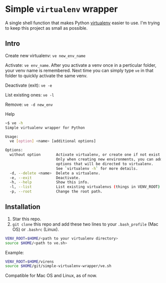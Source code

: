 # Simple `virtualenv` wrapper

A single shell function that makes Python [virtualenv](http://docs.python-guide.org/en/latest/dev/virtualenvs/) easier to use. I'm trying to keep this project as small as possible.

## Intro

Create new virtualenv: `ve new_env_name`

Activate: `ve env_name`. After you activate a venv once in a perticular folder, your venv name is remembered. Next time you can simply type `ve` in that folder to quickly activate the same venv.

Deactivate (exit): `ve -e`

List existing ones: `ve -l`

Remove: `ve -d new_env`

Help
```sh
~$ ve -h
Simple virtualenv wrapper for Python

Usage:
  ve [option] <name> [additional options]

Options:
  without option       Activate virtualenv, or create one if not exist.
                       Only when creating new environments, you can add
                       options that will be directed to virtualenv.
                       See `virtualenv -h` for more details.
  -d, --delete <name>  Delete a virtualenv.
  -e, --exit           Deactivate.
  -h, --help           Show this info.
  -l, --list           List existing virtualenvs (things in VENV_ROOT).
  -p, --root           Change the root path.
```

## Installation
1. Star this repo.
1. `git clone` this repo and add these two lines to your `.bash_profile` (Mac OS) or `.bashrc` (Linux).

```sh
VENV_ROOT=$HOME/<path to your virtualenv directory>
source $HOME/<path to ve.sh>
```

Example:

```sh
VENV_ROOT=$HOME/virens
source $HOME/git/simple-virtualenv-wrapper/ve.sh
```

Compatible for Mac OS and Linux, as of now.
